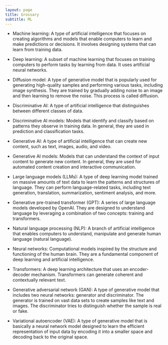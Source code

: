 ```yaml
---
layout: page
title: Grossary 
subtitle: ML
---
```


* Machine learning: A type of artificial intelligence that focuses on creating algorithms and models that enable computers to learn and make predictions or decisions. It involves designing systems that can learn from training data.



* Deep learning: A subset of machine learning that focuses on training computers to perform tasks by learning from data. It uses artificial neural networks.
* Diffusion model: A type of generative model that is popularly used for generating high-quality samples and performing various tasks, including image synthesis. They are trained by gradually adding noise to an image and then learning to remove the noise. This process is called diffusion.

* Discriminative AI: A type of artificial intelligence that distinguishes between different classes of data.
* Discriminative AI models: Models that identify and classify based on patterns they observe in training data. In general, they are used in prediction and classification tasks.
* Generative AI: A type of artificial intelligence that can create new content, such as text, images, audio, and video.
* Generative AI models: Models that can understand the context of input content to generate new content. In general, they are used for automated content creation and interactive communication.
* Large language models (LLMs): A type of deep learning model trained on massive amounts of text data to learn the patterns and structures of language. They can perform language-related tasks, including text generation, translation, summarization, sentiment analysis, and more.
* Generative pre-trained transformer (GPT): A series of large language models developed by OpenAI. They are designed to understand language by leveraging a combination of two concepts: training and transformers.

* Natural language processing (NLP): A branch of artificial intelligence that enables computers to understand, manipulate and generate human language (natural language).

* Neural networks: Computational models inspired by the structure and functioning of the human brain. They are a fundamental component of deep learning and artificial intelligence.
* Transformers: A deep learning architecture that uses an encoder-decoder mechanism. Transformers can generate coherent and contextually relevant text.
* Generative adversarial network (GAN): A type of generative model that includes two neural networks: generator and discriminator. The generator is trained on vast data sets to create samples like text and images. The discriminator tries to distinguish whether the sample is real or fake.
* Variational autoencoder (VAE): A type of generative model that is basically a neural network model designed to learn the efficient representation of input data by encoding it into a smaller space and decoding back to the original space.